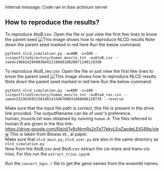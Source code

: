 Internal message: Code ran in ibse actinium server
## How to reproduce the results?
To reproduce AtoB.csv. 
Open the file or just view the first few lines to know the parent seed
![This image shows how to reproduce NLCD results](https://drive.google.com/uc?export=view&id=1WOmDOoz18-iyGBZb8gO2d_TAUgUbMjce)
Note down the parent seed marked in red here
Run the below command:
```
python3 nlcd_simulation.py -a=ANN -s=500 -i=inputfiledirectory/human_muscle.txt -o=AtoB.csv --seed=196824294903844221866610020071140119398
```
To reproduce AtoB_rev.csv. 
Open the file or just view the first few lines to know the parent seed
![This image shows how to reproduce NLCD results](https://drive.google.com/uc?export=view&id=1S0sHtyqPx0dcliOlyLf9VaVo3Y200Olt)
Note down the parent seed marked in red here
Run the below command:
```
python3 nlcd_simulation.py -a=KRR -s=100 -i=inputfiledirectory/human_muscle.txt -o=BtoA_rev.csv --seed=233362693158198143346700831088686120739 --reverse
```
Make sure that the input file path is correct, this file is present in the drive link provided. The outputfilename can be of user's preference.  
human_muscle.txt was obtained by running `human.R`. The files referred in human.R are given in the this link: https://drive.google.com/file/d/1y8vNrmRs2nTe77ekyLEqZapdeLEtG49p/view This is taken from Biswas et., al paper.  
Make sure that `nlcd_main.py`, `nlcd_user.py` are also in the same directory as `nlcd_simulation.py`  
Now from the AtoB.csv and BtoA.csv extract the cis-trans and trans-cis trios. For this run the `extract_trios.ipynb`  

Run the `convert_hgnc.r` file to get the gene names from the ensembl names.  
